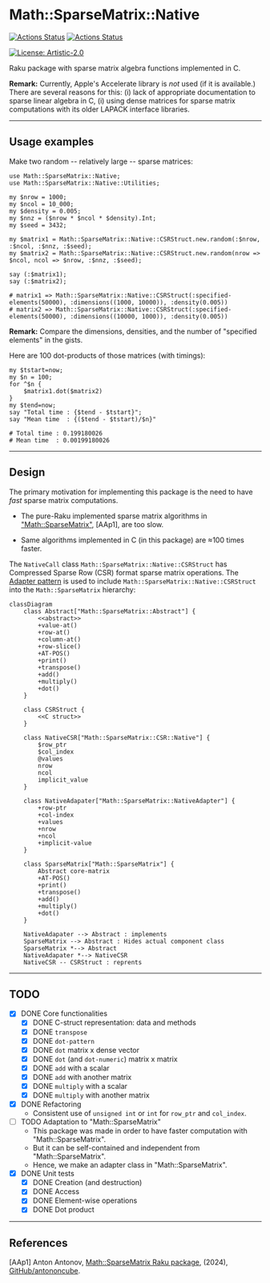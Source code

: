 # Math::SparseMatrix::Native

[![Actions Status](https://github.com/antononcube/Raku-Math-SparseMatrix-Native/actions/workflows/linux.yml/badge.svg)](https://github.com/antononcube/Raku-Math-SparseMatrix-Native/actions)
[![Actions Status](https://github.com/antononcube/Raku-Math-SparseMatrix-Native/actions/workflows/macos.yml/badge.svg)](https://github.com/antononcube/Raku-Math-SparseMatrix-Native/actions)

[![License: Artistic-2.0](https://img.shields.io/badge/License-Artistic%202.0-0298c3.svg)](https://opensource.org/licenses/Artistic-2.0)

Raku package with sparse matrix algebra functions implemented in C.

**Remark:** Currently, Apple's Accelerate library is _not_ used (if it is available.)
There are several reasons for this: 
(i) lack of appropriate documentation to sparse linear algebra in C,
(i) using dense matrices for sparse matrix computations with its older LAPACK interface libraries.

------

## Usage examples

Make two random -- relatively large -- sparse matrices:

```perl6
use Math::SparseMatrix::Native;
use Math::SparseMatrix::Native::Utilities;

my $nrow = 1000;
my $ncol = 10_000;
my $density = 0.005;
my $nnz = ($nrow * $ncol * $density).Int;
my $seed = 3432;

my $matrix1 = Math::SparseMatrix::Native::CSRStruct.new.random(:$nrow, :$ncol, :$nnz, :$seed);
my $matrix2 = Math::SparseMatrix::Native::CSRStruct.new.random(nrow => $ncol, ncol => $nrow, :$nnz, :$seed);

say (:$matrix1);
say (:$matrix2);
```
```
# matrix1 => Math::SparseMatrix::Native::CSRStruct(:specified-elements(50000), :dimensions((1000, 10000)), :density(0.005))
# matrix2 => Math::SparseMatrix::Native::CSRStruct(:specified-elements(50000), :dimensions((10000, 1000)), :density(0.005))
```

**Remark:** Compare the dimensions, densities, and the number of "specified elements" in the gists. 

Here are 100 dot-products of those matrices (with timings):

```perl6
my $tstart=now;
my $n = 100;
for ^$n {
    $matrix1.dot($matrix2)
}
my $tend=now;
say "Total time : {$tend - $tstart}";
say "Mean time  : {($tend - $tstart)/$n}"
```
```
# Total time : 0.199180026
# Mean time  : 0.00199180026
```

------

## Design

The primary motivation for implementing this package is the need to have _fast_ sparse matrix computations.

- The pure-Raku implemented sparse matrix algorithms in 
["Math::SparseMatrix"](https://raku.land/zef:antononcube/Math::SparseMatrix), [AAp1],
are too slow. 

- Same algorithms implemented in C (in this package) are ≈100 times faster.  

The `NativeCall` class `Math::SparseMatrix::Native::CSRStruct` has Compressed Sparse Row (CSR) format sparse matrix operations.
The [Adapter pattern](https://en.wikipedia.org/wiki/Adapter_pattern) is used to include `Math::SparseMatrix::Native::CSRStruct`
into the `Math::SparseMatrix` hierarchy:

```mermaid
classDiagram
    class Abstract["Math::SparseMatrix::Abstract"] {
        <<abstract>>
        +value-at()
        +row-at()
        +column-at()
        +row-slice()
        +AT-POS()
        +print()
        +transpose()
        +add()
        +multiply()
        +dot()
    }

    class CSRStruct {
        <<C struct>>
    }
    
    class NativeCSR["Math::SparseMatrix::CSR::Native"] {
        $row_ptr
        $col_index
        @values
        nrow
        ncol
        implicit_value
    }

    class NativeAdapater["Math::SparseMatrix::NativeAdapter"] {
        +row-ptr
        +col-index
        +values
        +nrow
        +ncol
        +implicit-value
    }    
    
    class SparseMatrix["Math::SparseMatrix"] {
        Abstract core-matrix
        +AT-POS()
        +print()
        +transpose()
        +add()
        +multiply()
        +dot()
    }
    
    NativeAdapater --> Abstract : implements
    SparseMatrix --> Abstract : Hides actual component class
    SparseMatrix *--> Abstract
    NativeAdapater *--> NativeCSR
    NativeCSR -- CSRStruct : reprents
```

------

## TODO

- [X] DONE Core functionalities
    - [X] DONE C-struct representation: data and methods
    - [X] DONE `transpose`
    - [X] DONE `dot-pattern`
    - [X] DONE `dot` matrix x dense vector
    - [X] DONE `dot` (and `dot-numeric`) matrix x matrix
    - [X] DONE `add` with a scalar
    - [X] DONE `add` with another matrix
    - [X] DONE `multiply` with a scalar
    - [X] DONE `multiply` with another matrix
- [X] DONE Refactoring
  - Consistent use of `unsigned int` or `int` for `row_ptr` and `col_index`. 
- [ ] TODO Adaptation to "Math::SparseMatrix"
    - This package was made in order to have faster computation with "Math::SparseMatrix".
    - But it can be self-contained and independent from "Math::SparseMatrix".
    - Hence, we make an adapter class in "Math::SparseMatrix".
- [X] DONE Unit tests
    - [X] DONE Creation (and destruction)
    - [X] DONE Access
    - [X] DONE Element-wise operations
    - [X] DONE Dot product

------

## References

[AAp1] Anton Antonov,
[Math::SparseMatrix Raku package](https://github.com/antononcube/Raku-Math-SparseMatrix),
(2024),
[GitHub/antononcube](https://github.com/antononcube).

